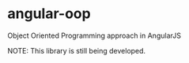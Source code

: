# angular-oop
Object Oriented Programming approach in AngularJS

NOTE: This library is still being developed.